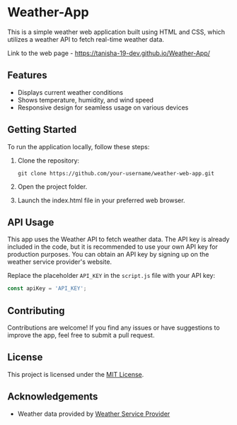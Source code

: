 # Weather-App

This is a simple weather web application built using HTML and CSS, which utilizes a weather API to fetch real-time weather data.

Link to the web page - https://tanisha-19-dev.github.io/Weather-App/

## Features
- Displays current weather conditions
- Shows temperature, humidity, and wind speed
- Responsive design for seamless usage on various devices

## Getting Started
To run the application locally, follow these steps:

1. Clone the repository:
   ```
   git clone https://github.com/your-username/weather-web-app.git
   ```

2. Open the project folder.

3. Launch the index.html file in your preferred web browser.

## API Usage
This app uses the Weather API to fetch weather data. The API key is already included in the code, but it is recommended to use your own API key for production purposes. You can obtain an API key by signing up on the weather service provider's website.

Replace the placeholder `API_KEY` in the `script.js` file with your API key:
```javascript
const apiKey = 'API_KEY';
```

## Contributing
Contributions are welcome! If you find any issues or have suggestions to improve the app, feel free to submit a pull request.

## License
This project is licensed under the [MIT License](LICENSE).

## Acknowledgements
- Weather data provided by [Weather Service Provider](https://www.rapidapi.com)


